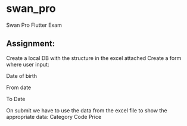 # swan_pro

Swan Pro Flutter Exam

## Assignment:

Create a local DB with the structure in the excel attached
Create a form where user input:

Date of birth

From date

To Date

On submit we have to use the data from the excel file to show the appropriate data:
Category
Code
Price